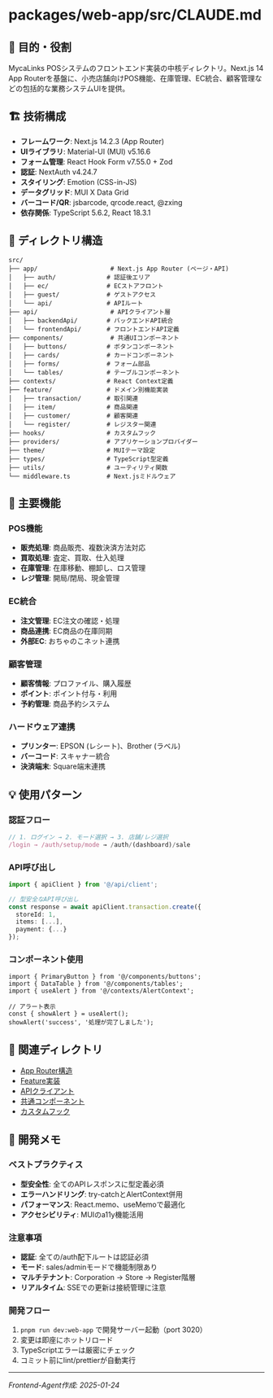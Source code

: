# packages/web-app/src/CLAUDE.md

## 🎯 目的・役割

MycaLinks POSシステムのフロントエンド実装の中核ディレクトリ。Next.js 14 App Routerを基盤に、小売店舗向けPOS機能、在庫管理、EC統合、顧客管理などの包括的な業務システムUIを提供。

## 🏗️ 技術構成

- **フレームワーク**: Next.js 14.2.3 (App Router)
- **UIライブラリ**: Material-UI (MUI) v5.16.6
- **フォーム管理**: React Hook Form v7.55.0 + Zod
- **認証**: NextAuth v4.24.7
- **スタイリング**: Emotion (CSS-in-JS)
- **データグリッド**: MUI X Data Grid
- **バーコード/QR**: jsbarcode, qrcode.react, @zxing
- **依存関係**: TypeScript 5.6.2, React 18.3.1

## 📁 ディレクトリ構造

```
src/
├── app/                    # Next.js App Router (ページ・API)
│   ├── auth/              # 認証後エリア
│   ├── ec/                # ECストアフロント
│   ├── guest/             # ゲストアクセス
│   └── api/               # APIルート
├── api/                    # APIクライアント層
│   ├── backendApi/        # バックエンドAPI統合
│   └── frontendApi/       # フロントエンドAPI定義
├── components/             # 共通UIコンポーネント
│   ├── buttons/           # ボタンコンポーネント
│   ├── cards/             # カードコンポーネント
│   ├── forms/             # フォーム部品
│   └── tables/            # テーブルコンポーネント
├── contexts/              # React Context定義
├── feature/               # ドメイン別機能実装
│   ├── transaction/       # 取引関連
│   ├── item/              # 商品関連
│   ├── customer/          # 顧客関連
│   └── register/          # レジスター関連
├── hooks/                 # カスタムフック
├── providers/             # アプリケーションプロバイダー
├── theme/                 # MUIテーマ設定
├── types/                 # TypeScript型定義
├── utils/                 # ユーティリティ関数
└── middleware.ts          # Next.jsミドルウェア
```

## 🔧 主要機能

### POS機能
- **販売処理**: 商品販売、複数決済方法対応
- **買取処理**: 査定、買取、仕入処理
- **在庫管理**: 在庫移動、棚卸し、ロス管理
- **レジ管理**: 開局/閉局、現金管理

### EC統合
- **注文管理**: EC注文の確認・処理
- **商品連携**: EC商品の在庫同期
- **外部EC**: おちゃのこネット連携

### 顧客管理
- **顧客情報**: プロファイル、購入履歴
- **ポイント**: ポイント付与・利用
- **予約管理**: 商品予約システム

### ハードウェア連携
- **プリンター**: EPSON (レシート)、Brother (ラベル)
- **バーコード**: スキャナー統合
- **決済端末**: Square端末連携

## 💡 使用パターン

### 認証フロー
```typescript
// 1. ログイン → 2. モード選択 → 3. 店舗/レジ選択
/login → /auth/setup/mode → /auth/(dashboard)/sale
```

### API呼び出し
```typescript
import { apiClient } from '@/api/client';

// 型安全なAPI呼び出し
const response = await apiClient.transaction.create({
  storeId: 1,
  items: [...],
  payment: {...}
});
```

### コンポーネント使用
```tsx
import { PrimaryButton } from '@/components/buttons';
import { DataTable } from '@/components/tables';
import { useAlert } from '@/contexts/AlertContext';

// アラート表示
const { showAlert } = useAlert();
showAlert('success', '処理が完了しました');
```

## 🔗 関連ディレクトリ

- [App Router構造](./app/CLAUDE.md)
- [Feature実装](./feature/CLAUDE.md)
- [APIクライアント](./api/CLAUDE.md)
- [共通コンポーネント](./components/CLAUDE.md)
- [カスタムフック](./hooks/CLAUDE.md)

## 📝 開発メモ

### ベストプラクティス
- **型安全性**: 全てのAPIレスポンスに型定義必須
- **エラーハンドリング**: try-catchとAlertContext併用
- **パフォーマンス**: React.memo、useMemoで最適化
- **アクセシビリティ**: MUIのa11y機能活用

### 注意事項
- **認証**: 全ての/auth配下ルートは認証必須
- **モード**: sales/adminモードで機能制限あり
- **マルチテナント**: Corporation → Store → Register階層
- **リアルタイム**: SSEでの更新は接続管理に注意

### 開発フロー
1. `pnpm run dev:web-app` で開発サーバー起動（port 3020）
2. 変更は即座にホットリロード
3. TypeScriptエラーは厳密にチェック
4. コミット前にlint/prettierが自動実行

---
*Frontend-Agent作成: 2025-01-24*